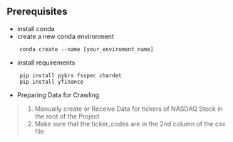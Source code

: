 ## Prerequisites

* install conda
* create a new conda environment
```
    conda create --name [your_enviroment_name]
```

* install requirements
```
    pip install pykrx fsspec chardet
    pip install yfinance
```

* Preparing Data for Crawling

> 1. Manually create or Receive Data for tickers of NASDAQ Stock in the root of the Project<br>
> 2. Make sure that the ticker_codes are in the 2nd column of the csv file
